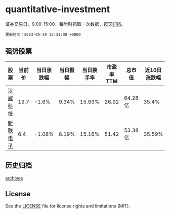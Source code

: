 # quantitative-investment

证券交易日，9:00-15:00，每半时抓取一次数据，按天[归档](archives)。

`更新时间：2023-05-30 13:31:00 +0800`

## 强势股票

|股票|当前价|当日涨跌幅|当日振幅|当日换手率|市盈率TTM|总市值|近10日涨跌幅|
|----|----|----|----|----|----|----|----|
|[汉威科技](https://xueqiu.com/S/SZ300007)|19.7|-1.6%|9.34%|15.93%|26.92|64.28亿|35.4%|
|[新联电子](https://xueqiu.com/S/SZ002546)|6.4|-1.08%|8.19%|15.16%|51.42|53.38亿|35.59%|

## 历史归档

[archives](archives)

## License

See the [LICENSE](LICENSE) file for license rights and limitations (MIT).